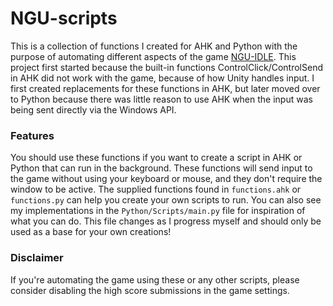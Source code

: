 # NGU-scripts

This is a collection of functions I created for AHK and Python with the purpose of automating different aspects of the game [NGU-IDLE](https://www.kongregate.com/games/somethingggg/ngu-idle). This project first started because the built-in functions ControlClick/ControlSend in AHK did not work with the game, because of how Unity handles input. I first created replacements for these functions in AHK, but later moved over to Python because there was little reason to use AHK when the input was being sent directly via the Windows API.

### Features
You should use these functions if you want to create a script in AHK or Python that can run in the background. These functions will send input to the game without using your keyboard or mouse, and they don't require the window to be active.
The supplied functions found in ```functions.ahk``` or ```functions.py``` can help you create your own scripts to run. You can also see my implementations in the ```Python/Scripts/main.py``` file for inspiration of what you can do. This file changes as I progress myself and should only be used as a base for your own creations!

### Disclaimer
If you're automating the game using these or any other scripts, please consider disabling the high score submissions in the game settings.
